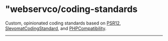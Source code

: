 # "webservco/coding-standards

Custom, opinionated coding standards based on [PSR12](https://www.php-fig.org/psr/psr-12/), [SlevomatCodingStandard](https://github.com/slevomat/coding-standard), and [PHPCompatibility](https://github.com/PHPCompatibility/PHPCompatibility).

---
